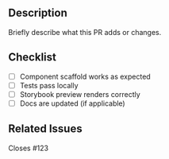 ## Description

Briefly describe what this PR adds or changes.

## Checklist

- [ ] Component scaffold works as expected
- [ ] Tests pass locally
- [ ] Storybook preview renders correctly
- [ ] Docs are updated (if applicable)

## Related Issues

Closes #123

